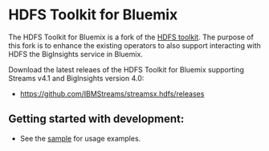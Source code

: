 HDFS Toolkit for Bluemix
=============
The HDFS Toolkit for Bluemix is a fork of the [HDFS toolkit](https://github.com/IBMStreams/streamsx.hdfs).
The purpose of this fork is to enhance the existing operators to also support interacting with HDFS the BigInsights service in Bluemix. 

Download the latest releaes of the HDFS Toolkit for Bluemix supporting Streams v4.1 and BigInsights version 4.0:
* https://github.com/IBMStreams/streamsx.hdfs/releases

## Getting started with development:
 
* See the [sample](https://github.com/IBMStreams/streamsx.hdfs/tree/bluemix/samples/HDFSBluemixDemo) for usage examples.


